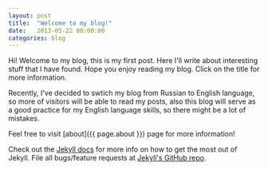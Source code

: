 ```yaml
---
layout: post
title:  "Welcome to my blog!"
date:   2013-05-22 00:00:00
categories: blog
---
```


Hi! Welcome to my blog, this is my first post. Here I'll write about interesting stuff that I have found. Hope you enjoy reading my blog. Click on the title for more information.

Recently, I've decided to swtich my blog from Russian to English language, so more of visitors will be able to read my posts, also this blog will serve as a good practice for my English language skills, so there might be a lot of mistakes.

Feel free to visit [about]({{ page.about }}) page for more information!

Check out the [Jekyll docs][jekyll] for more info on how to get the most out of Jekyll. File all bugs/feature requests at [Jekyll's GitHub repo][jekyll-gh].

[jekyll-gh]: https://github.com/mojombo/jekyll
[jekyll]:    http://jekyllrb.com
